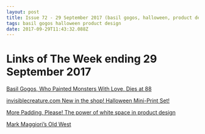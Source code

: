 ```yaml
---
layout: post
title: Issue 72 - 29 September 2017 (basil gogos, halloween, product design)
tags: basil gogos halloween product design
date: 2017-09-29T11:43:32.088Z
---
```

# Links of The Week ending 29 September 2017

<a href="https://www.nytimes.com/2017/09/26/arts/basil-gogos-who-painted-monsters-with-love-dies-at-88.html" target="_blank">Basil Gogos, Who Painted Monsters With Love, Dies at 88</a> 

<a href="https://www.invisiblecreature.com/shop/?category=New" target="_blank">invisiblecreature.com New in the shop! Halloween Mini-Print Set!</a> 

<a href="https://medium.com/wayfair-design/more-padding-please-b95e19422acc" target="_blank">More Padding, Please! The power of white space in product design</a>  

<a href="http://www.markmaggiori.com/categories-portfolio/western-paintings/" target="_blank">Mark Maggiori’s Old West</a>